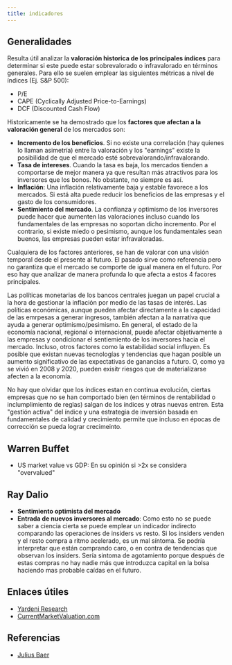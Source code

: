 ```yaml
---
title: indicadores
---
```

## Generalidades
Resulta útil analizar la **valoración historica de los principales índices** para determinar si este puede estar sobrevalorado o infravalorado en términos generales. Para ello se suelen emplear las siguientes métricas a nivel de índices (Ej. S&P 500):
- P/E
- CAPE (Cyclically Adjusted Price-to-Earnings)
- DCF (Discounted Cash Flow)

Historicamente se ha demostrado que los **factores que afectan a la valoración general** de los mercados son:

- **Incremento de los beneficios**. Si no existe una correlación (hay quienes lo llaman asimetría) entre la valoración y los "earnings" existe la posibilidad de que el mercado esté sobrevalorando/infravalorando. 
- **Tasa de intereses**. Cuando la tasa es baja, los mercados tienden a comportarse de mejor manera ya que resultan más atractivos para los inversores que los bonos. No obstante, no siempre es así.
- **Inflación**: Una inflación relativamente baja y estable favorece a los mercados. Si está alta puede reducir los beneficios de las empresas y el gasto de los consumidores. 
- **Sentimiento del mercado**. La confianza y optimismo de los inversores puede hacer que aumenten las valoraciones incluso cuando los fundamentales de las empresas no soportan dicho incremento. Por el contrario, si existe miedo o pesimismo, aunque los fundamentales sean buenos, las empresas pueden estar infravaloradas.

Cualquiera de los factores anteriores, se han de valorar con una visión temporal desde el presente al futuro. El pasado sirve como referencia pero no garantiza que el mercado se comporte de igual manera en el futuro. Por eso hay que analizar de manera profunda lo que afecta a estos 4 facores principales. 

Las políticas monetarias de los bancos centrales juegan un papel crucial a la hora de gestionar la inflación por medio de las tasas de interés. Las políticas económicas, aunque pueden afectar directamente a la capacidad de las emrpesas a generar ingresos, también afectan a la narrativa que ayuda a generar optimismo/pesimismo. En general, el estado de la economía nacional, regional o internacional, puede afectar objetivamente a las empresas y condicionar el sentiemiento de los inversores hacia el mercado. Incluso, otros factores como la estabilidad social influyen. Es posible que existan nuevas tecnologías y tendencias que hagan posible un aumento significativo de las expectativas de ganancias a futuro. O, como ya se vivió en 2008 y 2020, pueden exisitr riesgos que de materializarse afecten a la economía.

No hay que olvidar que los índices estan en continua evolución, ciertas empresas que no se han comportado bien (en términos de rentabilidad o inclumplimiento de reglas) salgan de los índices y otras nuevas entren. Esta "gestión activa" del índice y una estrategia de inversión basada en fundamentales de calidad y crecimiento permite que incluso en épocas de corrección se pueda lograr crecimeinto.

## Warren Buffet
- US market value vs GDP: En su opinión si >2x se considera "overvalued"

## Ray Dalio
- **Sentimiento optimista del mercado**
- **Entrada de nuevos inversores al mercado**: Como esto no se puede saber a ciencia cierta se puede emplear un indicador indirecto comparando las operaciones de insiders vs resto. Si los insiders venden y el resto compra a ritmo acelerado, es un mal síntoma. Se podría interpretar que están comprando caro, o en contra de tendencias que observan los insiders. Sería sintoma de agotamiento porque después de estas compras no hay nadie más que introduzca capital en la bolsa haciendo mas probable caídas en el futuro.

## Enlaces útiles
- [Yardeni Research](https://yardeni.com/our-charts/)
- [CurrentMarketValuation.com](https://www.currentmarketvaluation.com/models/price-earnings.php)

## Referencias
- [Julius Baer](https://www.juliusbaer.com/en/insights/market-insights/markets-explained/is-the-sp-500-overvalued/)


